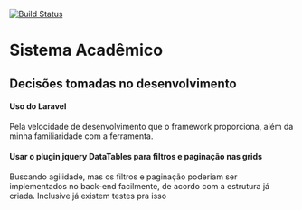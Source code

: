 [![Build Status](https://travis-ci.org/munizeverton/sistemaacademico.svg?branch=master)](https://travis-ci.org/munizeverton/sistemaacademico)
# Sistema Acadêmico

## Decisões tomadas no desenvolvimento

#### Uso do Laravel

Pela velocidade de desenvolvimento que o framework proporciona, além da minha familiaridade com a ferramenta.

#### Usar o plugin jquery DataTables para filtros e paginação nas grids

Buscando agilidade, mas os filtros e paginação poderiam ser implementados no back-end facilmente, de acordo com a estrutura já criada. Inclusive já existem testes pra isso